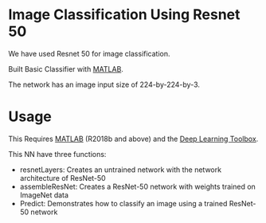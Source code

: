 # Image Classification Using Resnet 50

We have used Resnet 50 for image classification.

Built Basic Classifier with [MATLAB](https://www.mathworks.com/products/matlab.html).

The network has an image input size of 224-by-224-by-3.


# Usage

This Requires [MATLAB](https://www.mathworks.com/products/matlab.html) (R2018b and above) and the [Deep Learning Toolbox](https://www.mathworks.com/products/deep-learning.html).

This NN have three functions:
- resnetLayers: Creates an untrained network with the network architecture of ResNet-50
- assembleResNet: Creates a ResNet-50 network with weights trained on ImageNet data
- Predict: Demonstrates how to classify an image using a trained ResNet-50 network